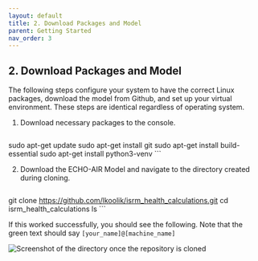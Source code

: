 ```yaml
---
layout: default
title: 2. Download Packages and Model
parent: Getting Started
nav_order: 3
---
```


## 2. Download Packages and Model

The following steps configure your system to have the correct Linux packages, download the model from Github, and set up your virtual environment. These steps are identical regardless of operating system.

1. Download necessary packages to the console.
   ```bash
sudo apt-get update 
sudo apt-get install git
sudo apt-get install build-essential
sudo apt-get install python3-venv
      ```

2. Download the ECHO-AIR Model and navigate to the directory created during cloning.
   ```bash
git clone https://github.com/lkoolik/isrm_health_calculations.git
cd isrm_health_calculations
ls
      ```

If this worked successfully, you should see the following. Note that the green text should say `[your_name]@[machine_name]`

![Screenshot of the directory once the repository is cloned](/assets/getting_started/mac_os/directory_setup_before_data.png)